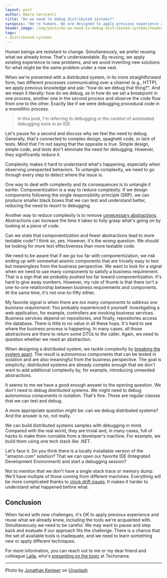 ```yaml
---
layout: post
author: Mauro Servienti
title: "Do we need to debug distributed systems?"
synopsis: "We're humans. We are designed to apply previous experience and knowledge to new problems. When faced with distributed systems, we want to debug them. Do we need that? And, can we debug distributed systems?"
header_image: /img/posts/do-we-need-to-debug-distributed-systems/header.jpg
tags:
- distributed-systems
---
```


Human beings are resistant to change. Simultaneously, we prefer reusing what we already know. That's understandable. By reusing, we apply existing experience to new problems, and we avoid inventing new solutions for what might be the same problem under a new vest.

When we're presented with a distributed system, in its more straightforward form, two different processes communicating over a channel (e.g., HTTP), we apply previous knowledge and ask: "how do we debug that thing?". And we mean it literally: how do we debug, as in how do we set a breakpoint in one process, another one in the second process and observe the code flow from one to the other. Exactly like if we were debugging procedural code in a monolithic process.

> In this post, I'm referring to debugging in the context of automated debugging tools in an IDE.

Let's pause for a second and discuss why we feel the need to debug. Generally, that's connected to complex design, spaghetti code, or lack of tests. Mind that I'm not saying that the opposite is true. Simple design, simple code, and tests don't eliminate the need for debugging. However, they significantly reduce it.

Complexity makes it hard to understand what's happening, especially when observing unexpected behaviors. To untangle complexity, we need to go through every step to detect where the issue is.

One way to deal with complexity and its consequences is to untangle it earlier. Componentization is a way to reduce complexity. If we design components following the single responsibility principle (SRP), we can produce smaller black boxes that we can test and understand better, reducing the need to resort to debugging.

Another way to reduce complexity is to remove [unnecessary abstractions](https://milestone.topics.it/2021/12/20/you-dont-need-that-abstraction.html). Abstractions can increase the time it takes to fully grasp what's going on by looking at a piece of code.

Can we state that componentization and fewer abstractions lead to more testable code? I think so, yes. However, it's the wrong question. We should be looking for more test effectiveness than more testable code.

We need to be aware that if we go too far with componentization, we risk ending up with somewhat anemic components that are trivially easy to test but meaningless from the business perspective. We want to look for a signal when we need to use many components to satisfy a business requirement. That is a sign that we probably pushed too far toward componentization. It's hard to give away numbers. However, my rule of thumb is that there isn't a one-to-one relationship between business requirements and components. At the same time, it's not one-to-fifty either.

My favorite signal is when there are _too many components to address one business requirement_: You probably experienced it yourself. Investigating a web application, for example, controllers are invoking business services. Business services depend on repositories, and finally, repositories access the database. There is little to no value in all these hops. It's hard to see where the business process is happening. In many cases, all those abstractions are there to return some DTOs to the caller. Again, we need to question whether we need an abstraction.

When designing a distributed system, we tackle complexity by [breaking the system apart](https://milestone.topics.it/2022/01/03/is-it-complex-break-it-down.html). The result is autonomous components that can be tested in isolation and are also meaningful from the business perspective. The goal is simplicity; distributed systems are already complex enough that we don't want to add additional complexity by, for example, introducing unneeded abstractions.

It seems to me we have a good enough answer to the opening question. We don't need to debug distributed systems. We might need to debug autonomous components in isolation. That's fine. Those are regular classes that we can test and debug.

A more appropriate question might be: can we debug distributed systems? And the answer is no, not really.

We can build distributed systems samples with debugging in mind. Compared with the real world, they are trivial and, in many cases, full of hacks to make them runnable from a developer's machine. For example, we build them using one tech stack like .NET.

Let's face it. Do you think there is a locally installable version of the "amazon.com" solution? That we can open our favorite IDE (Integrated Development Environment) and start a debugging session?

Not to mention that we don't have a single stack trace or memory dump. We'll have multiple of those coming from different machines. Everything will be more complicated thanks to [clock drift issues](https://en.wikipedia.org/wiki/Clock_synchronization). It makes it harder to understand what happened before what.

## Conclusion

When faced with new challenges, it's OK to apply previous experience and reuse what we already know, including the tools we're acquainted with. Simultaneously we need to be careful. We may want to pause and step back and evaluate if our approach fits the challenge. There is a chance that the set of available tools is inadequate, and we need to learn something new or apply different techniques.

For more information, you can reach out to me or my dear friend and colleague [Laila](https://twitter.com/noctovis), who's [presenting on the topic](https://techorama.be/speakers/session/message-processing-failed-but-whats-the-root-cause/) at Techorama.

---

Photo by [Jonathan Kemper](https://unsplash.com/@jupp?utm_source=unsplash&utm_medium=referral&utm_content=creditCopyText) on [Unsplash](https://unsplash.com/?utm_source=unsplash&utm_medium=referral&utm_content=creditCopyText)
